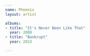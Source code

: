 ```yaml
---
name: Phoenix
layout: artist

albums:
- title: "It's Never Been Like That"
  year: 2008
- title: "Bankrupt"
  year: 2013

---
```

